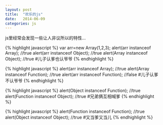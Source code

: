 ```yaml
---
layout: post
title:  "欢乐的js"
date:   2014-06-09 
categories: js
---
```


js里经常会发现一些让人非议所以的特性...


{% highlight javascript %}
var arr=new Array(1,2,3);
alert(arr instanceof Array);      //true
alert(arr instanceof Object);    //true
alert(Array instanceof Object); //true
#儿子认爹也认爷爷
{% endhighlight %}

{% highlight javascript %}
alert(arr instanceof Array);       //true
alert(Array instanceof Function);  //true
alert(arr instanceof Function);   //false
#儿子认爹不认爷爷
{% endhighlight %}

{% highlight javascript %}
alert(Object instanceof Function);   //true
alert(Function instanceof Object);   //true
#兄弟俩互相喊爹
{% endhighlight %}

{% highlight javascript %}
alert(Function instanceof Function);  //true
alert(Object instanceof Object);   //true
#又当爹又当儿
{% endhighlight %}